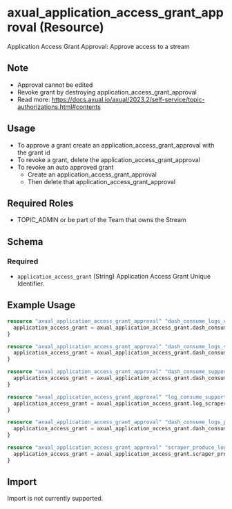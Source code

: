 # axual_application_access_grant_approval (Resource)

Application Access Grant Approval: Approve access to a stream

## Note
- Approval cannot be edited
- Revoke grant by destroying application_access_grant_approval
- Read more: https://docs.axual.io/axual/2023.2/self-service/topic-authorizations.html#contents

## Usage
- To approve a grant create an application_access_grant_approval with the grant id
- To revoke a grant, delete the application_access_grant_approval
- To revoke an auto approved grant
  - Create an application_access_grant_approval
  - Then delete that application_access_grant_approval

## Required Roles
- TOPIC_ADMIN or be part of the Team that owns the Stream

<!-- schema generated by tfplugindocs -->
## Schema

### Required

- `application_access_grant` (String) Application Access Grant Unique Identifier.

## Example Usage

```terraform
resource "axual_application_access_grant_approval" "dash_consume_logs_dev" {
  application_access_grant = axual_application_access_grant.dash_consume_from_logs_in_dev.id
}

resource "axual_application_access_grant_approval" "dash_consume_logs_staging" {
  application_access_grant = axual_application_access_grant.dash_consume_from_logs_in_staging.id
}

resource "axual_application_access_grant_approval" "dash_consume_support_production"{
  application_access_grant = axual_application_access_grant.dash_consume_from_support_in_production.id
}

resource "axual_application_access_grant_approval" "log_consume_support_dev"{
  application_access_grant = axual_application_access_grant.log_scraper_consume_from_support_in_dev.id
}

resource "axual_application_access_grant_approval" "dash_consume_logs_production"{
  application_access_grant = axual_application_access_grant.dash_consume_from_logs_in_production.id
}

resource "axual_application_access_grant_approval" "scraper_produce_logs_production"{
  application_access_grant = axual_application_access_grant.scraper_produce_to_logs_in_production.id
}
```

## Import

Import is not currently supported.